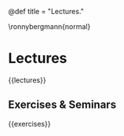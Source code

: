 @def title = "Lectures."

\ronnybergmann{normal}

# Lectures

{{lectures}}

## Exercises & Seminars

{{exercises}}
